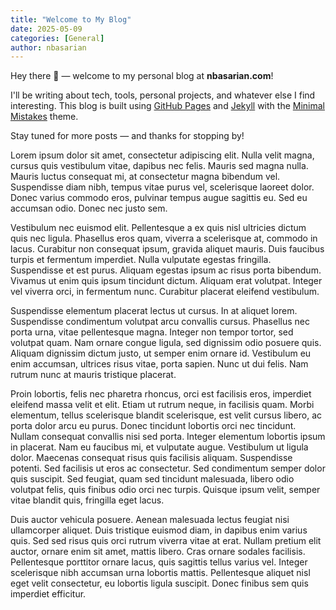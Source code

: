 ```yaml
---
title: "Welcome to My Blog"
date: 2025-05-09
categories: [General]
author: nbasarian
---
```


Hey there 👋 — welcome to my personal blog at **nbasarian.com**!

I'll be writing about tech, tools, personal projects, and whatever else I find interesting. This blog is built using [GitHub Pages](https://pages.github.com/) and [Jekyll](https://jekyllrb.com/) with the [Minimal Mistakes](https://mmistakes.github.io/minimal-mistakes/) theme.

Stay tuned for more posts — and thanks for stopping by!

Lorem ipsum dolor sit amet, consectetur adipiscing elit. Nulla velit magna, cursus quis vestibulum vitae, dapibus nec felis. Mauris sed magna nulla. Mauris luctus consequat mi, at consectetur magna bibendum vel. Suspendisse diam nibh, tempus vitae purus vel, scelerisque laoreet dolor. Donec varius commodo eros, pulvinar tempus augue sagittis eu. Sed eu accumsan odio. Donec nec justo sem.

Vestibulum nec euismod elit. Pellentesque a ex quis nisl ultricies dictum quis nec ligula. Phasellus eros quam, viverra a scelerisque at, commodo in lacus. Curabitur non consequat ipsum, gravida aliquet mauris. Duis faucibus turpis et fermentum imperdiet. Nulla vulputate egestas fringilla. Suspendisse et est purus. Aliquam egestas ipsum ac risus porta bibendum. Vivamus ut enim quis ipsum tincidunt dictum. Aliquam erat volutpat. Integer vel viverra orci, in fermentum nunc. Curabitur placerat eleifend vestibulum.

Suspendisse elementum placerat lectus ut cursus. In at aliquet lorem. Suspendisse condimentum volutpat arcu convallis cursus. Phasellus nec porta urna, vitae pellentesque magna. Integer non tempor tortor, sed volutpat quam. Nam ornare congue ligula, sed dignissim odio posuere quis. Aliquam dignissim dictum justo, ut semper enim ornare id. Vestibulum eu enim accumsan, ultrices risus vitae, porta sapien. Nunc ut dui felis. Nam rutrum nunc at mauris tristique placerat.

Proin lobortis, felis nec pharetra rhoncus, orci est facilisis eros, imperdiet eleifend massa velit et elit. Etiam ut rutrum neque, in facilisis quam. Morbi elementum, tellus scelerisque blandit scelerisque, est velit cursus libero, ac porta dolor arcu eu purus. Donec tincidunt lobortis orci nec tincidunt. Nullam consequat convallis nisi sed porta. Integer elementum lobortis ipsum in placerat. Nam eu faucibus mi, et vulputate augue. Vestibulum ut ligula dolor. Maecenas consequat risus quis facilisis aliquam. Suspendisse potenti. Sed facilisis ut eros ac consectetur. Sed condimentum semper dolor quis suscipit. Sed feugiat, quam sed tincidunt malesuada, libero odio volutpat felis, quis finibus odio orci nec turpis. Quisque ipsum velit, semper vitae blandit quis, fringilla eget lacus.

Duis auctor vehicula posuere. Aenean malesuada lectus feugiat nisi ullamcorper aliquet. Duis tristique euismod diam, in dapibus enim varius quis. Sed sed risus quis orci rutrum viverra vitae at erat. Nullam pretium elit auctor, ornare enim sit amet, mattis libero. Cras ornare sodales facilisis. Pellentesque porttitor ornare lacus, quis sagittis tellus varius vel. Integer scelerisque nibh accumsan urna lobortis mattis. Pellentesque aliquet nisl eget velit consectetur, eu lobortis ligula suscipit. Donec finibus sem quis imperdiet efficitur.

